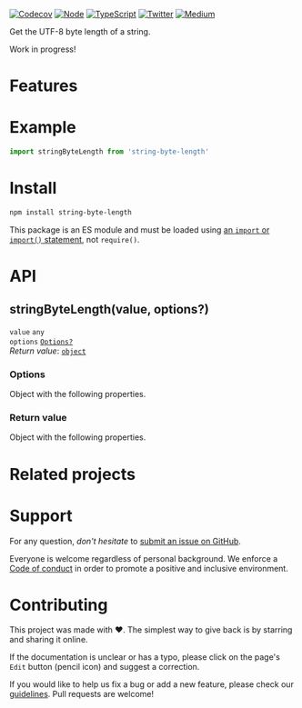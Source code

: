 [![Codecov](https://img.shields.io/codecov/c/github/ehmicky/string-byte-length.svg?label=tested&logo=codecov)](https://codecov.io/gh/ehmicky/string-byte-length)
[![Node](https://img.shields.io/node/v/string-byte-length.svg?logo=node.js)](https://www.npmjs.com/package/string-byte-length)
[![TypeScript](https://img.shields.io/badge/-typed-brightgreen?logo=typescript&colorA=gray)](/src/main.d.ts)
[![Twitter](https://img.shields.io/badge/%E2%80%8B-twitter-brightgreen.svg?logo=twitter)](https://twitter.com/intent/follow?screen_name=ehmicky)
[![Medium](https://img.shields.io/badge/%E2%80%8B-medium-brightgreen.svg?logo=medium)](https://medium.com/@ehmicky)

Get the UTF-8 byte length of a string.

Work in progress!

# Features

# Example

```js
import stringByteLength from 'string-byte-length'
```

# Install

```bash
npm install string-byte-length
```

This package is an ES module and must be loaded using
[an `import` or `import()` statement](https://gist.github.com/sindresorhus/a39789f98801d908bbc7ff3ecc99d99c),
not `require()`.

# API

## stringByteLength(value, options?)

`value` `any`\
`options` [`Options?`](#options)\
_Return value_: [`object`](#return-value)

### Options

Object with the following properties.

### Return value

Object with the following properties.

# Related projects

# Support

For any question, _don't hesitate_ to [submit an issue on GitHub](../../issues).

Everyone is welcome regardless of personal background. We enforce a
[Code of conduct](CODE_OF_CONDUCT.md) in order to promote a positive and
inclusive environment.

# Contributing

This project was made with ❤️. The simplest way to give back is by starring and
sharing it online.

If the documentation is unclear or has a typo, please click on the page's `Edit`
button (pencil icon) and suggest a correction.

If you would like to help us fix a bug or add a new feature, please check our
[guidelines](CONTRIBUTING.md). Pull requests are welcome!

<!-- Thanks go to our wonderful contributors: -->

<!-- ALL-CONTRIBUTORS-LIST:START -->
<!-- prettier-ignore -->
<!--
<table><tr><td align="center"><a href="https://twitter.com/ehmicky"><img src="https://avatars2.githubusercontent.com/u/8136211?v=4" width="100px;" alt="ehmicky"/><br /><sub><b>ehmicky</b></sub></a><br /><a href="https://github.com/ehmicky/string-byte-length/commits?author=ehmicky" title="Code">💻</a> <a href="#design-ehmicky" title="Design">🎨</a> <a href="#ideas-ehmicky" title="Ideas, Planning, & Feedback">🤔</a> <a href="https://github.com/ehmicky/string-byte-length/commits?author=ehmicky" title="Documentation">📖</a></td></tr></table>
 -->
<!-- ALL-CONTRIBUTORS-LIST:END -->
